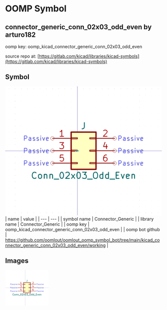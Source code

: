 # OOMP Symbol  
## connector_generic_conn_02x03_odd_even  by arturo182  
  
oomp key: oomp_kicad_connector_generic_conn_02x03_odd_even  
  
source repo at: [https://gitlab.com/kicad/libraries/kicad-symbols](https://gitlab.com/kicad/libraries/kicad-symbols)  
## Symbol  
  
[![working.png](working_600.png)](working.png)  
| name | value | 
| --- | --- | 
| symbol name | Connector_Generic | 
| library name | Connector_Generic | 
| oomp key | oomp_kicad_connector_generic_conn_02x03_odd_even | 
| oomp bot github | https://github.com/oomlout/oomlout_oomp_symbol_bot/tree/main/kicad_connector_generic_conn_02x03_odd_even/working | 
## Images  
  
[![working.png](working_140.png)](working.png)  
